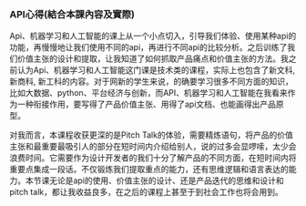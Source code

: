 ### API心得(結合本課內容及實際) 

Api、机器学习和人工智能的课上从一个小点切入，引导我们体验、使用某种api的功能，再慢慢地让我们使用不同的api，再进行不同api的比较分析。之后训练了我们价值主张的设计和提取，让我知道了如何抓取产品痛点和价值主张的方法。我之前认为Api、机器学习和人工智能这门课是技术类的课程，实际上也包含了新文科, 新商科, 新工科的内容。对于网新的学生来说，的确要学习很多不同方面的知识，比如大数据、python、平台经济与创新，而API、机器学习和人工智能在我看来作为一种衔接作用，要写得了产品价值主张、用得了api文档、也能画得出产品原型。

对我而言，本课程收获更深的是Pitch Talk的体验，需要精炼语句，将产品的价值主张和最重要最吸引人的部分在短时间内介绍给别人，说的过多会显啰嗦，太少会浪费时间。它需要作为设计开发者的我们十分了解产品的不同方面，在短时间内将重要点集成一段话。不仅锻炼我们提取重点的能力，还有思维逻辑和语言表达的能力。本节课无论是api的使用、价值主张的设计、还是产品迭代的思维和设计和pitch talk，都让我收益良多，在之后的课程上甚至于到社会工作也将会用到。
